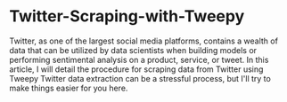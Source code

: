 # Twitter-Scraping-with-Tweepy
Twitter, as one of the largest social media platforms, contains a wealth of data that can be utilized by data scientists when building models or performing sentimental analysis on a product, service, or tweet.
In this article, I will detail the procedure for scraping data from Twitter using Tweepy
Twitter data extraction can be a stressful process, but I'll try to make things easier for you here.
